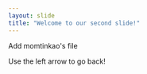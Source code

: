 ```yaml
---
layout: slide
title: "Welcome to our second slide!"
---
```

Add momtinkao's file

Use the left arrow to go back!
